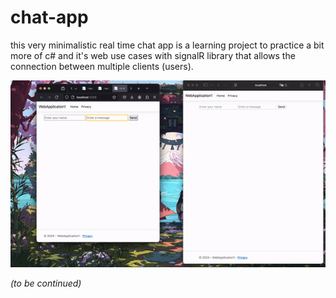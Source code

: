# chat-app

this very minimalistic real time chat app is a learning project to practice a bit more of c# and it's web use cases 
with signalR library that allows the connection between multiple clients (users). 

![demo](demo.gif)

_(to be continued)_

